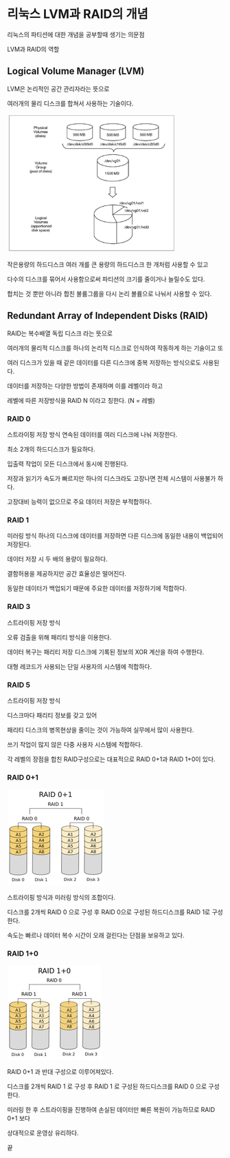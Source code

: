 # 리눅스 LVM과 RAID의 개념

리눅스의 파티션에 대한 개념을 공부할때 생기는 의문점

LVM과 RAID의 역할

## Logical Volume Manager (LVM)

LVM은 논리적인 공간 관리자라는 뜻으로

여러개의 물리 디스크를 합쳐서 사용하는 기술이다.

<img src="../img/2022-01-23-lvm.png" alt="LVM" style="zoom:75%;" />



작은용량의 하드디스크 여러 개를 큰 용량의 하드디스크 한 개처럼 사용할 수 있고

다수의 디스크를 묶어서 사용함으로써 파티션의 크기를 줄이거나 늘릴수도 있다.



합치는 것 뿐만 아니라 합친 불륨그룹을 다시 논리 볼륨으로 나눠서 사용할 수 있다.

## Redundant Array of Independent Disks (RAID)

RAID는 복수배열 독립 디스크 라는 뜻으로

여러개의 물리적 디스크를 하나의 논리적 디스크로 인식하여 작동하게 하는 기술이고 또

여러 디스크가 있을 때 같은 데이터를 다른 디스크에 중복 저장하는 방식으로도 사용된다.



데이터를 저장하는 다양한 방법이 존재하며 이를 레벨이라 하고

레벨에 따른 저장방식을 RAID N 이라고 칭한다. (N = 레벨)

### RAID 0

스트라이핑 저장 방식 연속된 데이터를 여러 디스크에 나눠 저장한다.

최소 2개의 하드디스크가 필요하다.

입출력 작업이 모든 디스크에서 동시에 진행된다.

저장과 읽기가 속도가 빠르지만 하나의 디스크라도 고장나면 전체 시스템이 사용불가 하다.

고장대비 능력이 없으므로 주요 데이터 저장은 부적합하다.

### RAID 1

미러링 방식 하나의 디스크에 데이터를 저장하면 다른 디스크에 동일한 내용이 백업되어 저장된다.

데이터 저장 시 두 배의 용량이 필요하다.

결함허용을 제공하지만 공간 효율성은 떨어진다.

동일한 데이터가 백업되기 때문에 주요한 데이터를 저장하기에 적합하다.

### RAID 3

스트라이핑 저장 방식

오류 검출을 위해 패리티 방식을 이용한다.

데이터 복구는 패리티 저장 디스크에 기록된 정보의 XOR 계산을 하여 수행한다.

대형 레코드가 사용되는 단일 사용자의 시스템에 적합하다.

### RAID 5

스트라이핑 저장 방식

디스크마다 패리티 정보를 갖고 있어 

패리티 디스크의 병목현상을 줄이는 것이 가능하여 실무에서 많이 사용한다.

쓰기 작업이 많지 않은 다중 사용자 시스템에 적합하다.



각 레벨의 장점을 합친 RAID구성으로는 대표적으로 RAID 0+1과 RAID 1+0이 있다.

### RAID 0+1

![raid0+1](../img/2022-01-23-raid0+1.png)

스트라이핑 방식과 미러링 방식의 조합이다.

디스크를 2개씩 RAID 0 으로 구성 후 RAID 0으로 구성된 하드디스크를 RAID 1로 구성한다.

속도는 빠르나 데이터 복수 시간이 오래 걸린다는 단점을 보유하고 있다.

### RAID 1+0

![raid1+0](../img/2022-01-23-raid1+0.jpg)

RAID 0+1 과 반대 구성으로 이루어져있다.

디스크를 2개씩 RAID 1 로 구성 후 RAID 1 로 구성된 하드디스크를 RAID 0 으로 구성한다.

미러링 한 후 스트라이핑을 진행하여 손실된 데이터만 빠른 복원이 가능하므로 RAID 0+1 보다

상대적으로 운영상 유리하다.



끝











